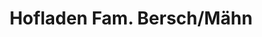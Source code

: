 ---
title: "Hofladen Fam. Bersch/Mähn"
url: /bischofsheim/hofladen-fam-bersch-maehn/
shop: Hofladen
---